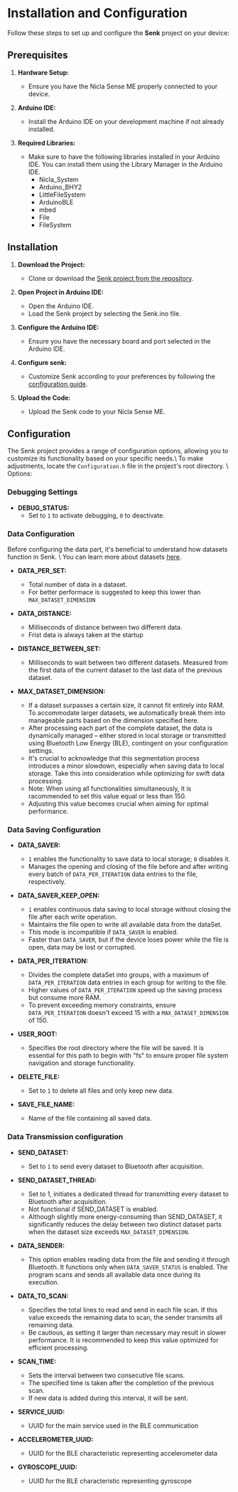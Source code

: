 # Installation and Configuration

Follow these steps to set up and configure the **Senk** project on your device:

## Prerequisites

1. **Hardware Setup:**
   - Ensure you have the Nicla Sense ME properly connected to your device.

2. **Arduino IDE:**
   - Install the Arduino IDE on your development machine if not already installed.

3. **Required Libraries:**
    - Make sure to have the following libraries installed in your Arduino IDE. You can install them using the Library Manager in the Arduino IDE.
        - Nicla_System
        - Arduino_BHY2
        - LittleFileSystem
        - ArduinoBLE
        - mbed
        - File
        - FileSystem

## Installation

1. **Download the Project:**
   - Clone or download the [Senk project from the repository](https://github.com/Magform/senk).

2. **Open Project in Arduino IDE:**
   - Open the Arduino IDE.
   - Load the Senk project by selecting the Senk.ino file.

3. **Configure the Arduino IDE:**
   - Ensure you have the necessary board and port selected in the Arduino IDE.

4. **Configure senk:**
   - Customize Senk according to your preferences by following the [configuration guide](#configuration).

5. **Upload the Code:**
   - Upload the Senk code to your Nicla Sense ME.

## Configuration

The Senk project provides a range of configuration options, allowing you to customize its functionality based on your specific needs.\\
To make adjustments, locate the `Configuration.h` file in the project's root directory. \\
Options:

### Debugging Settings

- **DEBUG_STATUS:**
  - Set to `1` to activate debugging, `0` to deactivate.

### Data Configuration

Before configuring the data part, it's beneficial to understand how datasets function in Senk. \\
You can learn more about datasets [here](https://senk.nicolasferraresso.dev/#/implementation_analysis?id=dataset-management).

- **DATA_PER_SET:**
  - Total number of data in a dataset.
  - For better performace is suggested to keep this lower than `MAX_DATASET_DIMENSION`

- **DATA_DISTANCE:**
  - Milliseconds of distance between two different data.
  - Frist data is always taken at the startup

- **DISTANCE_BETWEEN_SET:**
  - Milliseconds to wait between two different datasets. Measured from the first data of the current dataset to the last data of the previous dataset.

- **MAX_DATASET_DIMENSION:**
  - If a dataset surpasses a certain size, it cannot fit entirely into RAM. To accommodate larger datasets, we automatically break them into manageable parts based on the dimension specified here.
  - After processing each part of the complete dataset, the data is dynamically managed – either stored in local storage or transmitted using Bluetooth Low Energy (BLE), contingent on your configuration settings.
  - It's crucial to acknowledge that this segmentation process introduces a minor slowdown, especially when saving data to local storage. Take this into consideration while optimizing for swift data processing.
  - Note: When using all functionalities simultaneously, it is racommended to set this value equal or less than 150.
  - Adjusting this value becomes crucial when aiming for optimal performance.

### Data Saving Configuration

- **DATA_SAVER:**
  - `1` enables the functionality to save data to local storage; `0` disables it.
  - Manages the opening and closing of the file before and after writing every batch of `DATA_PER_ITERATION` data entries to the file, respectively.

- **DATA_SAVER_KEEP_OPEN:**
  - `1` enables continuous data saving to local storage without closing the file after each write operation.
  - Maintains the file open to write all available data from the dataSet.
  - This mode is incompatible if `DATA_SAVER` is enabled.
  - Faster than `DATA_SAVER`, but if the device loses power while the file is open, data may be lost or corrupted.

- **DATA_PER_ITERATION:**
  - Divides the complete dataSet into groups, with a maximum of `DATA_PER_ITERATION` data entries in each group for writing to the file.
  - Higher values of `DATA_PER_ITERATION` speed up the saving process but consume more RAM.
  - To prevent exceeding memory constraints, ensure `DATA_PER_ITERATION` doesn't exceed 15 with a `MAX_DATASET_DIMENSION` of 150.

- **USER_ROOT:**
  - Specifies the root directory where the file will be saved. It is essential for this path to begin with "fs" to ensure proper file system navigation and storage functionality.

- **DELETE_FILE:**
  - Set to `1` to delete all files and only keep new data.

- **SAVE_FILE_NAME:**
  - Name of the file containing all saved data.

### Data Transmission configuration

- **SEND_DATASET:**
  - Set to `1` to send every dataset to Bluetooth after acquisition.

- **SEND_DATASET_THREAD:**
  - Set to 1, initiates a dedicated thread for transmitting every dataset to Bluetooth after acquisition.
  - Not functional if SEND_DATASET is enabled.
  - Although slightly more energy-consuming than SEND_DATASET, it significantly reduces the delay between two distinct dataset parts when the dataset size exceeds `MAX_DATASET_DIMENSION`.

- **DATA_SENDER:**
  - This option enables reading data from the file and sending it through Bluetooth. It functions only when `DATA_SAVER_STATUS` is enabled. The program scans and sends all available data once during its execution.

- **DATA_TO_SCAN:**
  - Specifies the total lines to read and send in each file scan. If this value exceeds the remaining data to scan, the sender transmits all remaining data.
  - Be cautious, as setting it larger than necessary may result in slower performance. It is recommended to keep this value optimized for efficient processing.

- **SCAN_TIME:**
  - Sets the interval between two consecutive file scans.
  - The specified time is taken after the completion of the previous scan.
  - If new data is added during this interval, it will be sent.

- **SERVICE_UUID:**
  - UUID for the main service used in the BLE communication

- **ACCELEROMETER_UUID:**
  - UUID for the BLE characteristic representing accelerometer data

- **GYROSCOPE_UUID:**
  - UUID for the BLE characteristic representing gyroscope
  
